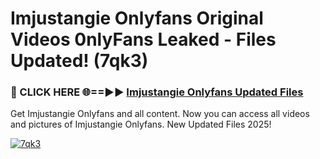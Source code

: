# Imjustangie Onlyfans Original Videos 0nlyFans Leaked - Files Updated! (7qk3)

<h3>🔴 CLICK HERE 🌐==►► <a href="https://tinyurl.com/ehrbuxhb" rel="nofollow">Imjustangie Onlyfans Updated Files</a></h3>

Get Imjustangie Onlyfans and all content. Now you can access all videos and pictures of Imjustangie Onlyfans. New Updated Files 2025!

[![7qk3](https://i.imgur.com/lVYEuWS.gif)](https://tinyurl.com/ehrbuxhb)
